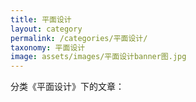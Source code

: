 ```yaml
---
title: 平面设计
layout: category
permalink: /categories/平面设计/
taxonomy: 平面设计
image: assets/images/平面设计banner图.jpg
---
```


分类《平面设计》下的文章：